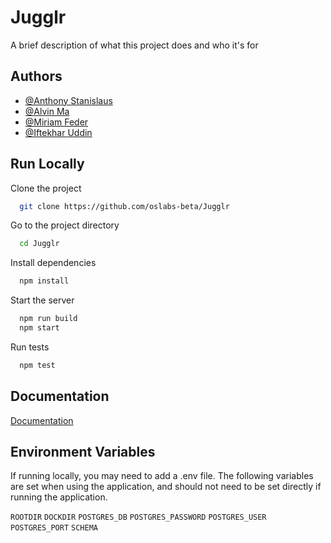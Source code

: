 
# Jugglr

A brief description of what this project does and who it's for


## Authors

- [@Anthony Stanislaus](GITHUB.COM/STANISLAUSA)
- [@Alvin Ma](http://github.com/ALVMA1945)
- [@Miriam Feder](https://www.github.com/mirfeder)
- [@Iftekhar Uddin](http://github.com/iuddin)


## Run Locally

Clone the project

```bash
  git clone https://github.com/oslabs-beta/Jugglr
```

Go to the project directory

```bash
  cd Jugglr
```

Install dependencies

```bash
  npm install
```

Start the server

```bash
  npm run build
  npm start
```

Run tests
```bash
  npm test
```
## Documentation

[Documentation](https://linktodocumentation)


## Environment Variables

If running locally, you may need to add a .env file. The following variables are set when using 
the application, and should not need to be set directly if running the application.

`ROOTDIR` 
`DOCKDIR` 
`POSTGRES_DB`
`POSTGRES_PASSWORD`
`POSTGRES_USER`
`POSTGRES_PORT`
`SCHEMA` 

